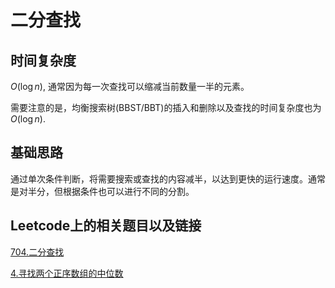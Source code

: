 # 二分查找

## 时间复杂度

$O(\log n)$, 通常因为每一次查找可以缩减当前数量一半的元素。

需要注意的是，均衡搜索树(BBST/BBT)的插入和删除以及查找的时间复杂度也为 $O(\log n)$.

## 基础思路

通过单次条件判断，将需要搜索或查找的内容减半，以达到更快的运行速度。通常是对半分，但根据条件也可以进行不同的分割。


## Leetcode上的相关题目以及链接

[704.二分查找](https://leetcode-cn.com/problems/binary-search/)

[4.寻找两个正序数组的中位数](https://leetcode-cn.com/problems/median-of-two-sorted-arrays/)

